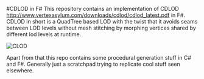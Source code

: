 #CDLOD in F#
This repository contains an implementation of CDLOD http://www.vertexasylum.com/downloads/cdlod/cdlod_latest.pdf in F#. CDLOD in short is a QuadTree based LOD with the twist that it avoids seams between LOD levels without mesh stitching by morphing vertices shared by different lod levels at runtime.

![CLOD](http://i.imgur.com/2kwr9vV.png)

Apart from that this repo contains some procedural generation stuff in C# and F#. Generally just a scratchpad trying to replicate cool stuff seen elsewhere.

